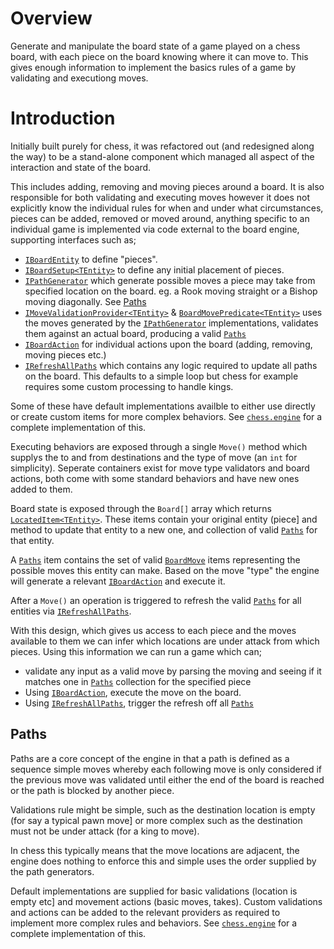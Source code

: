 # Overview
Generate and  manipulate the board state of a game played on a chess board, with each piece on the board knowing where it can move to. This gives enough information to implement the basics rules of a game by validating and executiong moves.

# Introduction 
Initially built purely for chess, it was refactored out (and redesigned along the way) to be a stand-alone component which managed all aspect of the interaction and state of the board.

This includes adding, removing and moving pieces around a board. It is also responsible for both validating and executing moves however it does not explicitly know the individual rules for when and under what circumstances, pieces can be added, removed or moved around, anything specific to an individual game is implemented via code external to the board engine, supporting interfaces such as;

* [`IBoardEntity`][link.IBoardEntity] to define "pieces".
* [`IBoardSetup<TEntity>`][link.IBoardSetup] to define any initial placement of pieces.
* [`IPathGenerator`][link.IPathGenerator] which generate possible moves a piece may take from specified location on the board. eg. a Rook moving straight or a Bishop moving diagonally. See [Paths](#Paths)
* [`IMoveValidationProvider<TEntity>`][link.IMoveValidationProvider] & [`BoardMovePredicate<TEntity>`][link.BoardMovePredicate] uses the moves generated by the [`IPathGenerator`][link.IPathGenerator] implementations, validates them against an actual board, producing a valid [`Paths`][link.Paths]
* [`IBoardAction`][link.IBoardAction] for individual actions upon the board (adding, removing, moving pieces etc.)
* [`IRefreshAllPaths`][link.RefreshAllPaths] which contains any logic required to update all paths on the board. This defaults to a simple loop but chess for example requires some custom processing to handle kings.

Some of these have default implementations availble to either use directly or create custom items for more complex behaviors. See [`chess.engine`][link.ChessEngine] for a complete implementation of this.

Executing behaviors are exposed through a single `Move()` method which supplys the to and from destinations and the type of move (an `int` for simplicity). Seperate containers exist for move type validators and board actions, both come with some standard behaviors and have new ones added to them.

Board state is exposed through the `Board[]` array which returns [`LocatedItem<TEntity>`][link.LocatedItem]. These items contain your original entity (piece] and method to update that entity to a new one, and collection of valid [`Paths`][link.Paths] for that entity. 

A [`Paths`][link.Paths] item contains the set of valid [`BoardMove`][link.BoardMove] items representing the possible moves this entity can make. Based on the move "type" the engine will generate a relevant [`IBoardAction`][link.IBoardAction] and execute it.

After a `Move()` an operation is triggered to refresh the valid [`Paths`][link.Paths] for all entities via [`IRefreshAllPaths`][link.RefreshAllPaths].

With this design, which gives us access to each piece and the moves available to them we can infer which locations are under attack from which pieces. Using this information we can run a game which can;

* validate any input as a valid move by parsing the moving and seeing if it matches one in [`Paths`][link.Paths] collection for the specified piece
* Using [`IBoardAction`][link.IBoardAction], execute the move on the board.
* Using [`IRefreshAllPaths`][link.RefreshAllPaths], trigger the refresh off all [`Paths`][link.Paths]

## Paths
Paths are a core concept of the engine in that a path is defined as a sequence simple moves whereby each following move is only considered if the previous move was validated until either the end of the board is reached or the path is blocked by another piece.

Validations rule might be simple, such as the destination location is empty (for say a typical pawn move] or more complex such as the destination must not be under attack (for a king to move).

In chess this typically means that the move locations are adjacent, the engine does nothing to enforce this and simple uses the order supplied by the path generators.

Default implementations are supplied for basic validations (location is empty etc] and movement actions (basic moves, takes). Custom validations and actions can be added to the relevant providers as required to implement more complex rules and behaviors. See [`chess.engine`][link.ChessEngine] for a complete implementation of this.

[link.IBoardEntity]: IBoardEntity.cs
[link.IBoardSetup]: IBoardSetup.cs
[link.IPathGenerator]: Movement/IPathGenerator.cs
[link.IMoveValidationProvider]: Movement/MoveValidationProvider.cs
[link.BoardMovePredicate]: Movement/BoardMovePredicate.cs
[link.Paths]: Movement/Paths.cs
[link.RefreshAllPaths]: IRefreshAllPaths.cs
[link.ChessEngine]: ../chess.engine
[link.LocatedItem]: Board/LocatedItem.cs
[link.BoardMove]: Movement/BoardMove.cs
[link.IBoardAction]: Actions/BoardAction.cs
